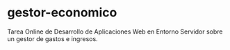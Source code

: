 # gestor-economico
Tarea Online de Desarrollo de Aplicaciones Web en Entorno Servidor sobre un gestor de gastos e ingresos.
